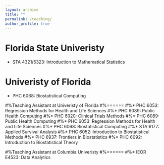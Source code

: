 ```yaml
---
layout: archive
title: ""
permalink: /teaching/
author_profile: true
---
```



Florida State Univeristy
======
* STA 4321/5323: Introduction to Mathematical Statistics
  
Univeristy of Florida 
======
* PHC 6068: Biostatistical Computing

#%Teaching Assistant at Univeristy of Florida 
#%======
#%* PHC 6053: Regression Methods for Health and Life Sciences
#%* PHC 6089: Public Health Computing
#%* PHC 6020: Clinical Trials Methods
#%* PHC 6089: Public Health Computing
#%* PHC 6053: Regression Methods for Health and Life Sciences
#%* PHC 6068: Biostatistical Computing
#%* STA 6177: Applied Survival Analysis
#%* PHC 6052: Introduction to Biostatistical Methods
#%* PHC 6937: Frontiers in Biostatistics
#%* PHC 6092: Introduction to Biostatistical Theory

#%Teaching Assistant at Columbia Univeristy
#%======
#%* IEOR E4523: Data Analytics
